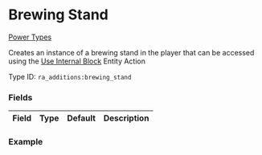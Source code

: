 # Brewing Stand
[Power Types](../power_types.md)

Creates an instance of a brewing stand in the player that can be accessed using the [Use Internal Block]() Entity Action

Type ID: `ra_additions:brewing_stand`
### Fields
 | Field | Type | Default | Description | 
|---|---|---|---|

### Example
```json

```

